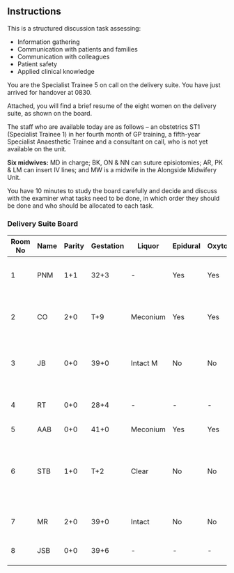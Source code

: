 ## Instructions

This is a structured discussion task assessing:

- Information gathering
- Communication with patients and families
- Communication with colleagues
- Patient safety
- Applied clinical knowledge

You are the Specialist Trainee 5 on call on the delivery suite. You have just arrived for handover at 0830.

Attached, you will find a brief resume of the eight women on the delivery suite, as shown on the board.

The staff who are available today are as follows – an obstetrics ST1 (Specialist Trainee 1) in her fourth month of GP training, a fifth-year Specialist Anaesthetic Trainee and a consultant on call, who is not yet available on the unit.

**Six midwives:** MD in charge; BK, ON & NN can suture episiotomies; AR, PK & LM can insert IV lines; and MW is a midwife in the Alongside Midwifery Unit.

You have 10 minutes to study the board carefully and decide and discuss with the examiner what tasks need to be done, in which order they should be done and who should be allocated to each task.

### Delivery Suite Board

| Room No | Name | Parity | Gestation | Liquor  | Epidural | Oxytocinon | Comments                                                                 | Staff/MW |
|---------|------|--------|-----------|---------|----------|------------|--------------------------------------------------------------------------|----------|
| 1       | PNM  | 1+1    | 32+3      | -       | Yes      | Yes        | LSCS@0100 for PET. EBL 800 ml. Baby in NICU                              | BK       |
| 2       | CO   | 2+0    | T+9       | Meconium| Yes      | Yes        | 7 cm@0300/ Low-risk midwifery care                                       | MW       |
| 3       | JB   | 0+0    | 39+0      | Intact M| No       | No         | Undiagnosed breech, spontaneous labour, 4 cm@0730                        | PK       |
| 4       | RT   | 0+0    | 28+4      | -       | -        | -          | Dr to See. Abdominal pain. CTG Normal                                    | NN       |
| 5       | AAB  | 0+0    | 41+0      | Meconium| Yes      | Yes        | Fully @0700                                                              | AR       |
| 6       | STB  | 1+0    | T+2       | Clear   | No       | No         | Trial of labour after CS. ARM@0300. FBS@0600, pH 7.29, BE-3 mEQ/L, 6 cm  | AR       |
| 7       | MR   | 2+0    | 39+0      | Intact  | No       | No         | Routine admission for ELLSCS                                             | ON       |
| 8       | JSB  | 0+0    | 39+6      | -       | -        | -          | Delivered, awaiting suturing                                             | LM       |


